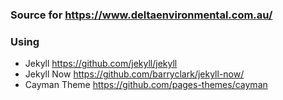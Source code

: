 ### Source for https://www.deltaenvironmental.com.au/

### Using 
- Jekyll https://github.com/jekyll/jekyll
- Jekyll Now https://github.com/barryclark/jekyll-now/
- Cayman Theme https://github.com/pages-themes/cayman
